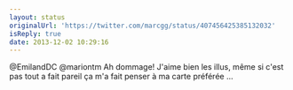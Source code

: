 ```yaml
---
layout: status
originalUrl: 'https://twitter.com/marcgg/status/407456425385132032'
isReply: true
date: 2013-12-02 10:29:16
---
```


@EmilandDC @mariontm Ah dommage! J'aime bien les illus, même si c'est pas tout a fait pareil ça m'a fait penser à ma carte préférée ...
